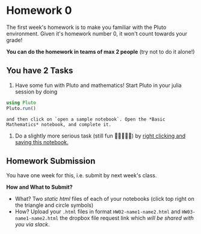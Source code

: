 # Homework 0

The first week's homework is to make you familiar with the Pluto environment. Given it's homework number 0, it won't count towards your grade!

**You can do the homework in teams of max 2 people** (try not to do it alone!)

## You have 2 Tasks

1. Have some fun with Pluto and mathematics! Start Pluto in your julia session by doing
```julia
using Pluto
Pluto.run()
```
    and then click on `open a sample notebook`. Open the *Basic Mathematics* notebook, and complete it.
1. Do a slightly more serious task (still fun 💃🏽👯‍♂️🎉) by [right clicking and saving this notebook.](https://github.com/floswald/NumericalMethods/blob/master/homework/homework0/hw0.jl)


## Homework Submission

You have one week for this, i.e. submit by next week's class. 

**How and What to Submit?**

* What? Two *static html* files of each of your notebooks (click top right on the triangle and circle symbols)
* How? Upload your `.html` files in format `HW02-name1-name2.html` and `HW03-name1-name2.html` the dropbox file request link which _will be shared with you via slack_.
